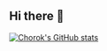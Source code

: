 ## Hi there 👋

<!--
**chorokKim/chorokKim** is a ✨ _special_ ✨ repository because its `README.md` (this file) appears on your GitHub profile.

Here are some ideas to get you started:

- 🔭 I’m currently working on ...
- 🌱 I’m currently learning ...
- 👯 I’m looking to collaborate on ...
- 🤔 I’m looking for help with ...
- 💬 Ask me about ...
- 📫 How to reach me: ...
- 😄 Pronouns: ...
- ⚡ Fun fact: ...
-->
[![Chorok's GitHub stats](https://github-readme-stats.vercel.app/api?username=chorokKim&count_private=true&show_icons=true&theme=tokyonight)](https://github.com/chorokKim/github-readme-stats)
